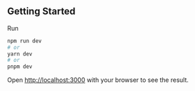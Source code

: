## Getting Started

Run

```bash
npm run dev
# or
yarn dev
# or
pnpm dev
```

Open [http://localhost:3000](http://localhost:3000) with your browser to see the result.